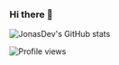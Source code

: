 ### Hi there 👋


![JonasDev's GitHub stats](https://github-readme-stats.vercel.app/api?username=JonasDevDE&theme=dracula&show_icons=true)

![Profile views](https://gpvc.arturio.dev/JonasDevDE)

<!--
**JonasDevDE/JonasDevDE** is a ✨ _special_ ✨ repository because its `README.md` (this file) appears on your GitHub profile.

Here are some ideas to get you started:

- 🔭 I’m currently working on ...
- 🌱 I’m currently learning ...
- 👯 I’m looking to collaborate on ...
- 🤔 I’m looking for help with ...
- 💬 Ask me about ...
- 📫 How to reach me: ...
- 😄 Pronouns: ...
- ⚡ Fun fact: ...
-->
